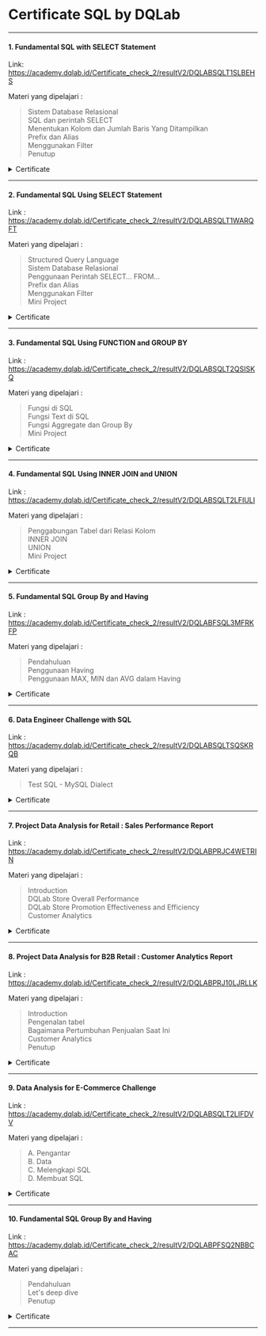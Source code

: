 # Certificate SQL by DQLab

----

#### 1. Fundamental SQL with SELECT Statement

Link: https://academy.dqlab.id/Certificate_check_2/resultV2/DQLABSQLT1SLBEHS

Materi yang dipelajari :
> Sistem Database Relasional </br>
SQL dan perintah SELECT </br>
Menentukan Kolom dan Jumlah Baris Yang Ditampilkan </br>
Prefix dan Alias </br>
Menggunakan Filter </br>
Penutup

<details>
<summary markdown="span">Certificate</summary>

![(1-10) Fundamental SQL from DQLab](https://user-images.githubusercontent.com/112692717/201852690-1ae8aa32-5937-4a47-8664-97593eb2338f.jpg)

</details>

----

#### 2. Fundamental SQL Using SELECT Statement

Link : https://academy.dqlab.id/Certificate_check_2/resultV2/DQLABSQLT1WARQFT

Materi yang dipelajari :
>Structured Query Language</br>
Sistem Database Relasional</br>
Penggunaan Perintah SELECT… FROM…</br>
Prefix dan Alias</br>
Menggunakan Filter</br>
Mini Project

<details>
<summary markdown="span">Certificate</summary>

![(2-10) Fundamental SQL from DQLab](https://user-images.githubusercontent.com/112692717/201852695-2e304050-e975-41f5-8770-428129558559.jpg)

</details>

----
#### 3. Fundamental SQL Using FUNCTION and GROUP BY

Link : https://academy.dqlab.id/Certificate_check_2/resultV2/DQLABSQLT2QSISKQ

Materi yang dipelajari :
>Fungsi di SQL</br>
Fungsi Text di SQL</br>
Fungsi Aggregate dan Group By</br>
Mini Project

<details>
<summary markdown="span">Certificate</summary>

![(3-10) Fundamental SQL from DQLab](https://user-images.githubusercontent.com/112692717/201852698-33396d77-8cab-41f7-9811-163253c048ef.jpg)

</details>

----
#### 4. Fundamental SQL Using INNER JOIN and UNION

Link : https://academy.dqlab.id/Certificate_check_2/resultV2/DQLABSQLT2LFIULI

Materi yang dipelajari :
>Penggabungan Tabel dari Relasi Kolom</br>
INNER JOIN</br>
UNION</br>
Mini Project

<details>
<summary markdown="span">Certificate</summary>

![(4-10) Fundamental SQL from DQLab](https://user-images.githubusercontent.com/112692717/201852702-33de3381-7047-4878-9380-1ae22a6294dd.jpg)

</details>

----
#### 5. Fundamental SQL Group By and Having

Link : https://academy.dqlab.id/Certificate_check_2/resultV2/DQLABFSQL3MFRKFP

Materi yang dipelajari :
>Pendahuluan</br>
Penggunaan Having</br>
Penggunaan MAX, MIN dan AVG dalam Having

<details>
<summary markdown="span">Certificate</summary>

![(5-10) Fundamental SQL from DQLab](https://user-images.githubusercontent.com/112692717/201852705-f5c59fde-8031-4bbb-abcc-06e8cffe1291.jpg)

</details>

----
#### 6. Data Engineer Challenge with SQL

Link : https://academy.dqlab.id/Certificate_check_2/resultV2/DQLABSQLTSQSKRQB

Materi yang dipelajari :
>Test SQL - MySQL Dialect

<details>
<summary markdown="span">Certificate</summary>

![(6-10) Fundamental SQL from DQLab](https://user-images.githubusercontent.com/112692717/201852708-da87584c-14fa-49a7-9c4e-3c5d4350885f.jpg)

</details>

----
#### 7. Project Data Analysis for Retail : Sales Performance Report

Link : https://academy.dqlab.id/Certificate_check_2/resultV2/DQLABPRJC4WETRIN

Materi yang dipelajari :
>Introduction</br>
DQLab Store Overall Performance</br>
DQLab Store Promotion Effectiveness and Efficiency</br>
Customer Analytics

<details>
<summary markdown="span">Certificate</summary>

![(7-10) Fundamental SQL from DQLab](https://user-images.githubusercontent.com/112692717/201852713-e69a66da-3ca9-45c2-9f71-b56cb2b67549.jpg)

</details>

----
#### 8. Project Data Analysis for B2B Retail : Customer Analytics Report

Link : https://academy.dqlab.id/Certificate_check_2/resultV2/DQLABPRJ10LJRLLK

Materi yang dipelajari :
>Introduction</br>
Pengenalan tabel</br>
Bagaimana Pertumbuhan Penjualan Saat Ini</br>
Customer Analytics</br>
Penutup

<details>
<summary markdown="span">Certificate</summary>

![(8-10) Fundamental SQL from DQLab](https://user-images.githubusercontent.com/112692717/201852716-f7cb4e5a-f722-4105-b825-845bf250e3d6.jpg)

</details>

----
#### 9. Data Analysis for E-Commerce Challenge

Link : https://academy.dqlab.id/Certificate_check_2/resultV2/DQLABSQLT2LIFDVV

Materi yang dipelajari :
>A. Pengantar</br>
B. Data</br>
C. Melengkapi SQL</br>
D. Membuat SQL

<details>
<summary markdown="span">Certificate</summary>

![(9-10) Fundamental SQL from DQLab](https://user-images.githubusercontent.com/112692717/201852720-ba4cfca6-b675-4819-b2ea-3a1610d9cf35.jpg)

</details>

----
#### 10. Fundamental SQL Group By and Having

Link : https://academy.dqlab.id/Certificate_check_2/resultV2/DQLABPFSQ2NBBCAC

Materi yang dipelajari :
>Pendahuluan</br>
Let's deep dive</br>
Penutup

<details>
<summary markdown="span">Certificate</summary>

![(10-10) Fundamental SQL from DQLab](https://user-images.githubusercontent.com/112692717/201852724-45f47d9d-f5be-43a7-8aee-1bc5995e5e7c.jpg)

</details>

----
